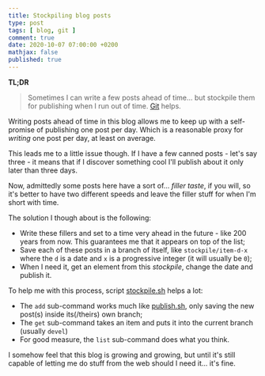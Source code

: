 ```yaml
---
title: Stockpiling blog posts
type: post
tags: [ blog, git ]
comment: true
date: 2020-10-07 07:00:00 +0200
mathjax: false
published: true
---
```


**TL;DR**

> Sometimes I can write a few posts ahead of time... but stockpile them
> for publishing when I run out of time. [Git][] helps.

Writing posts ahead of time in this blog allows me to keep up with a
self-promise of publishing one post per day. Which is a reasonable proxy
for *writing* one post per day, at least on average.

This leads me to a little issue though. If I have a few canned posts -
let's say three - it means that if I discover something cool I'll
publish about it only later than three days.

Now, admittedly some posts here have a sort of... *filler taste*, if you
will, so it's better to have two different speeds and leave the filler
stuff for when I'm short with time.

The solution I though about is the following:

- Write these fillers and set to a time very ahead in the future - like
  200 years from now. This guarantees me that it appears on top of the
  list;
- Save each of these posts in a branch of itself, like
  `stockpile/item-d-x` where the `d` is a date and `x` is a
  progressive integer (it will usually be `0`);
- When I need it, get an element from this *stockpile*, change the date
  and publish it.

To help me with this process, script [stockpile.sh][] helps a lot:

- The `add` sub-command works much like [publish.sh][], only saving the
  new post(s) inside its(/theirs) own branch;
- The `get` sub-command takes an item and puts it into the current
  branch (usually `devel`)
- For good measure, the `list` sub-command does what you think.

I somehow feel that this blog is growing and growing, but until it's
still capable of letting me do stuff from the web should I need it...
it's fine.

[Git]: https://www.git-scm.com/
[stockpile.sh]: https://github.com/polettix/ETOOBUSY/blob/master/stockpile.sh
[publish.sh]: https://github.com/polettix/ETOOBUSY/blob/master/publish.sh
